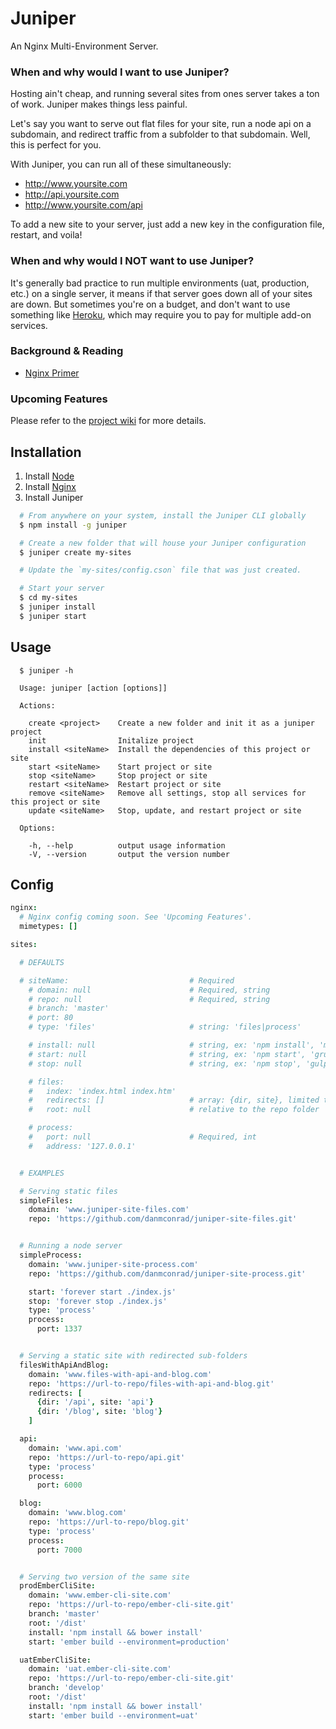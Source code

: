 Juniper
========

An Nginx Multi-Environment Server.

### When and why would I want to use Juniper?
Hosting ain't cheap, and running several sites from ones server takes a ton of work. Juniper makes things less painful.

Let's say you want to serve out flat files for your site, run a node api on a subdomain, and redirect traffic from a subfolder to that subdomain. Well, this is perfect for you.

With Juniper, you can run all of these simultaneously:
  * http://www.yoursite.com
  * http://api.yoursite.com
  * http://www.yoursite.com/api

To add a new site to your server, just add a new key in the configuration file, restart, and voila!

### When and why would I NOT want to use Juniper?
It's generally bad practice to run multiple environments (uat, production, etc.) on a single server, it means if that server goes down all of your sites are down. But sometimes you're on a budget, and don't want to use something like [Heroku](https://www.heroku.com/), which may require you to pay for multiple add-on services.

### Background & Reading
* [Nginx Primer](http://blog.martinfjordvald.com/2010/07/nginx-primer/)

### Upcoming Features
Please refer to the [project wiki](https://github.com/danmconrad/juniper/wiki/Upcoming-Features) for more details.

Installation
------------

  1. Install [Node](https://github.com/joyent/node/wiki/installing-node.js-via-package-manager)
  2. Install [Nginx](http://wiki.nginx.org/Install)
  3. Install Juniper

```bash
  # From anywhere on your system, install the Juniper CLI globally
  $ npm install -g juniper

  # Create a new folder that will house your Juniper configuration
  $ juniper create my-sites

  # Update the `my-sites/config.cson` file that was just created.

  # Start your server
  $ cd my-sites
  $ juniper install
  $ juniper start
```

Usage
-----

```
  $ juniper -h

  Usage: juniper [action [options]]

  Actions:

    create <project>    Create a new folder and init it as a juniper project
    init                Initalize project
    install <siteName>  Install the dependencies of this project or site
    start <siteName>    Start project or site
    stop <siteName>     Stop project or site
    restart <siteName>  Restart project or site
    remove <siteName>   Remove all settings, stop all services for this project or site
    update <siteName>   Stop, update, and restart project or site

  Options:

    -h, --help          output usage information
    -V, --version       output the version number
```


Config
------

```cson
nginx:
  # Nginx config coming soon. See 'Upcoming Features'.
  mimetypes: []

sites:

  # DEFAULTS

  # siteName:                           # Required
    # domain: null                      # Required, string
    # repo: null                        # Required, string
    # branch: 'master'
    # port: 80
    # type: 'files'                     # string: 'files|process'

    # install: null                     # string, ex: 'npm install', 'make setup'
    # start: null                       # string, ex: 'npm start', 'grunt production', 'jake server:uat'
    # stop: null                        # string, ex: 'npm stop', 'gulp stop'

    # files:
    #   index: 'index.html index.htm'
    #   redirects: []                   # array: {dir, site}, limited to 'process' sites
    #   root: null                      # relative to the repo folder

    # process:
    #   port: null                      # Required, int
    #   address: '127.0.0.1'


  # EXAMPLES

  # Serving static files
  simpleFiles:
    domain: 'www.juniper-site-files.com'
    repo: 'https://github.com/danmconrad/juniper-site-files.git'


  # Running a node server
  simpleProcess:
    domain: 'www.juniper-site-process.com'
    repo: 'https://github.com/danmconrad/juniper-site-process.git'

    start: 'forever start ./index.js'
    stop: 'forever stop ./index.js'
    type: 'process'
    process:
      port: 1337


  # Serving a static site with redirected sub-folders
  filesWithApiAndBlog:
    domain: 'www.files-with-api-and-blog.com'
    repo: 'https://url-to-repo/files-with-api-and-blog.git'
    redirects: [
      {dir: '/api', site: 'api'}
      {dir: '/blog', site: 'blog'}
    ]

  api:
    domain: 'www.api.com'
    repo: 'https://url-to-repo/api.git'
    type: 'process'
    process:
      port: 6000

  blog:
    domain: 'www.blog.com'
    repo: 'https://url-to-repo/blog.git'
    type: 'process'
    process:
      port: 7000


  # Serving two version of the same site
  prodEmberCliSite:
    domain: 'www.ember-cli-site.com'
    repo: 'https://url-to-repo/ember-cli-site.git'
    branch: 'master'
    root: '/dist'
    install: 'npm install && bower install'
    start: 'ember build --environment=production'

  uatEmberCliSite:
    domain: 'uat.ember-cli-site.com'
    repo: 'https://url-to-repo/ember-cli-site.git'
    branch: 'develop'
    root: '/dist'
    install: 'npm install && bower install'
    start: 'ember build --environment=uat'
```
